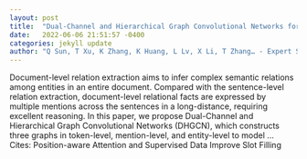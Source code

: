 ```yaml
---
layout: post
title:  "Dual-Channel and Hierarchical Graph Convolutional Networks for document-level relation extraction"
date:   2022-06-06 21:51:57 -0400
categories: jekyll update
author: "Q Sun, T Xu, K Zhang, K Huang, L Lv, X Li, T Zhang… - Expert Systems with …, 2022"
---
```

Document-level relation extraction aims to infer complex semantic relations among entities in an entire document. Compared with the sentence-level relation extraction, document-level relational facts are expressed by multiple mentions across the sentences in a long-distance, requiring excellent reasoning. In this paper, we propose Dual-Channel and Hierarchical Graph Convolutional Networks (DHGCN), which constructs three graphs in token-level, mention-level, and entity-level to model …
Cites: ‪Position-aware Attention and Supervised Data Improve Slot Filling‬  